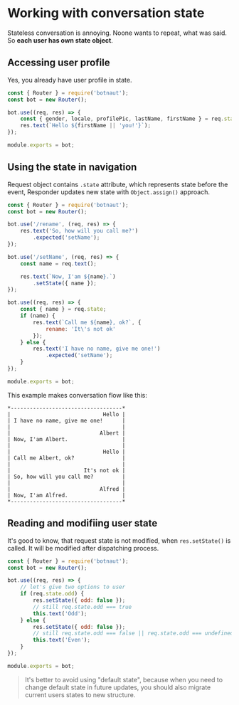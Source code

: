 # Working with conversation state

Stateless conversation is annoying. Noone wants to repeat, what was said. So **each user has own state object**.

## Accessing user profile

Yes, you already have user profile in state.

```javascript
const { Router } = require('botnaut');
const bot = new Router();

bot.use((req, res) => {
    const { gender, locale, profilePic, lastName, firstName } = req.state.user;
    res.text(`Hello ${firstName || 'you!'}`);
});

module.exports = bot;
```

## Using the state in navigation

Request object contains `.state` attribute, which represents state before the event, Responder updates new state with `Object.assign()` approach.

```javascript
const { Router } = require('botnaut');
const bot = new Router();

bot.use('/rename', (req, res) => {
    res.text('So, how will you call me?')
        .expected('setName');
});

bot.use('/setName', (req, res) => {
    const name = req.text();

    res.text(`Now, I'am ${name}.`)
        .setState({ name });
});

bot.use((req, res) => {
    const { name } = req.state;
    if (name) {
        res.text(`Call me ${name}, ok?`, {
            rename: 'It\'s not ok'
        });
    } else {
        res.text('I have no name, give me one!')
            .expected('setName');
    }
});

module.exports = bot;
```

This example makes conversation flow like this:

```
*-----------------------------------*
|                             Hello |
| I have no name, give me one!      |
|                                   |
|                            Albert |
| Now, I'am Albert.                 |
|                                   |
|                             Hello |
| Call me Albert, ok?               |
|                                   |
|                       It's not ok |
| So, how will you call me?         |
|                                   |
|                            Alfred |
| Now, I'am Alfred.                 |
*-----------------------------------*
```

## Reading and modifiing user state

It's good to know, that request state is not modified, when `res.setState()` is called. It will be modified after dispatching process.

```javascript
const { Router } = require('botnaut');
const bot = new Router();

bot.use((req, res) => {
    // let's give two options to user
    if (req.state.odd) {
        res.setState({ odd: false });
        // still req.state.odd === true
        this.text('Odd');
    } else {
        res.setState({ odd: false });
        // still req.state.odd === false || req.state.odd === undefined
        this.text('Even');
    }
});

module.exports = bot;
```

> It's better to avoid using "default state", because when you need to change default state in future updates,
> you should also migrate current users states to new structure.